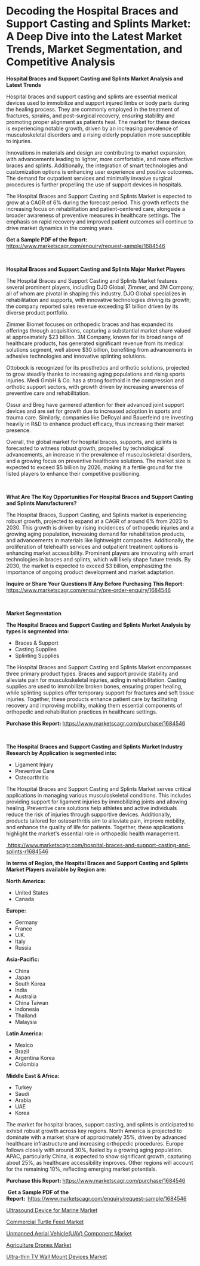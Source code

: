 <p><h1>Decoding the Hospital Braces and Support Casting and Splints Market: A Deep Dive into the Latest Market Trends, Market Segmentation, and Competitive Analysis</h1></p><p><strong>Hospital Braces and Support Casting and Splints Market Analysis and Latest Trends</strong></p>
<p><p>Hospital braces and support casting and splints are essential medical devices used to immobilize and support injured limbs or body parts during the healing process. They are commonly employed in the treatment of fractures, sprains, and post-surgical recovery, ensuring stability and promoting proper alignment as patients heal. The market for these devices is experiencing notable growth, driven by an increasing prevalence of musculoskeletal disorders and a rising elderly population more susceptible to injuries.</p><p>Innovations in materials and design are contributing to market expansion, with advancements leading to lighter, more comfortable, and more effective braces and splints. Additionally, the integration of smart technologies and customization options is enhancing user experience and positive outcomes. The demand for outpatient services and minimally invasive surgical procedures is further propelling the use of support devices in hospitals.</p><p>The Hospital Braces and Support Casting and Splints Market is expected to grow at a CAGR of 6% during the forecast period. This growth reflects the increasing focus on rehabilitation and patient-centered care, alongside a broader awareness of preventive measures in healthcare settings. The emphasis on rapid recovery and improved patient outcomes will continue to drive market dynamics in the coming years.</p></p>
<p><strong>Get a Sample PDF of the Report:&nbsp;</strong> <a href="https://www.marketscagr.com/enquiry/request-sample/1684546?utm_campaign=1286&utm_medium=2&utm_source=Github&utm_content=ia&utm_term=16102024&utm_id=hospital-braces-and-support-casting-and-splints">https://www.marketscagr.com/enquiry/request-sample/1684546</a></p>
<p>&nbsp;</p>
<p><strong>Hospital Braces and Support Casting and Splints Major Market Players</strong></p>
<p><p>The Hospital Braces and Support Casting and Splints Market features several prominent players, including DJO Global, Zimmer, and 3M Company, all of whom are pivotal in shaping this industry. DJO Global specializes in rehabilitation and supports, with innovative technologies driving its growth; the company reported sales revenue exceeding $1 billion driven by its diverse product portfolio. </p><p>Zimmer Biomet focuses on orthopedic braces and has expanded its offerings through acquisitions, capturing a substantial market share valued at approximately $23 billion. 3M Company, known for its broad range of healthcare products, has generated significant revenue from its medical solutions segment, well above $30 billion, benefiting from advancements in adhesive technologies and innovative splinting solutions.</p><p>Ottobock is recognized for its prosthetics and orthotic solutions, projected to grow steadily thanks to increasing aging populations and rising sports injuries. Medi GmbH & Co. has a strong foothold in the compression and orthotic support sectors, with growth driven by increasing awareness of preventive care and rehabilitation.</p><p>Ossur and Breg have garnered attention for their advanced joint support devices and are set for growth due to increased adoption in sports and trauma care. Similarly, companies like DeRoyal and Bauerfeind are investing heavily in R&D to enhance product efficacy, thus increasing their market presence.</p><p>Overall, the global market for hospital braces, supports, and splints is forecasted to witness robust growth, propelled by technological advancements, an increase in the prevalence of musculoskeletal disorders, and a growing focus on preventive healthcare solutions. The market size is expected to exceed $5 billion by 2026, making it a fertile ground for the listed players to enhance their competitive positioning.</p></p>
<p>&nbsp;</p>
<p><strong>What Are The Key Opportunities For Hospital Braces and Support Casting and Splints Manufacturers?</strong></p>
<p><p>The Hospital Braces, Support Casting, and Splints market is experiencing robust growth, projected to expand at a CAGR of around 6% from 2023 to 2030. This growth is driven by rising incidences of orthopedic injuries and a growing aging population, increasing demand for rehabilitation products, and advancements in materials like lightweight composites. Additionally, the proliferation of telehealth services and outpatient treatment options is enhancing market accessibility. Prominent players are innovating with smart technologies in braces and splints, which will likely shape future trends. By 2030, the market is expected to exceed $3 billion, emphasizing the importance of ongoing product development and market adaptation.</p></p>
<p><strong>Inquire or Share Your Questions If Any Before Purchasing This Report:</strong> <a href="https://www.marketscagr.com/enquiry/pre-order-enquiry/1684546?utm_campaign=1286&utm_medium=2&utm_source=Github&utm_content=ia&utm_term=16102024&utm_id=hospital-braces-and-support-casting-and-splints">https://www.marketscagr.com/enquiry/pre-order-enquiry/1684546</a></p>
<p>&nbsp;</p>
<p><strong>Market Segmentation</strong></p>
<p><strong>The Hospital Braces and Support Casting and Splints Market Analysis by types is segmented into:</strong></p>
<p><ul><li>Braces & Support</li><li>Casting Supplies</li><li>Splinting Supplies</li></ul></p>
<p><p>The Hospital Braces and Support Casting and Splints Market encompasses three primary product types. Braces and support provide stability and alleviate pain for musculoskeletal injuries, aiding in rehabilitation. Casting supplies are used to immobilize broken bones, ensuring proper healing, while splinting supplies offer temporary support for fractures and soft tissue injuries. Together, these products enhance patient care by facilitating recovery and improving mobility, making them essential components of orthopedic and rehabilitation practices in healthcare settings.</p></p>
<p><strong>Purchase this Report:&nbsp;</strong><a href="https://www.marketscagr.com/purchase/1684546?utm_campaign=1286&utm_medium=2&utm_source=Github&utm_content=ia&utm_term=16102024&utm_id=hospital-braces-and-support-casting-and-splints">https://www.marketscagr.com/purchase/1684546</a></p>
<p>&nbsp;</p>
<p><strong>The Hospital Braces and Support Casting and Splints Market Industry Research by Application is segmented into:</strong></p>
<p><ul><li>Ligament Injury</li><li>Preventive Care</li><li>Osteoarthritis</li></ul></p>
<p><p>The Hospital Braces and Support Casting and Splints Market serves critical applications in managing various musculoskeletal conditions. This includes providing support for ligament injuries by immobilizing joints and allowing healing. Preventive care solutions help athletes and active individuals reduce the risk of injuries through supportive devices. Additionally, products tailored for osteoarthritis aim to alleviate pain, improve mobility, and enhance the quality of life for patients. Together, these applications highlight the market's essential role in orthopedic health management.</p></p>
<p><a href="https://www.marketscagr.com/hospital-braces-and-support-casting-and-splints-r1684546?utm_campaign=1286&utm_medium=2&utm_source=Github&utm_content=ia&utm_term=16102024&utm_id=hospital-braces-and-support-casting-and-splints">&nbsp;https://www.marketscagr.com/hospital-braces-and-support-casting-and-splints-r1684546</a></p>
<p><strong>In terms of Region, the Hospital Braces and Support Casting and Splints Market Players available by Region are:</strong></p>
<p>
    <p> <strong> North America: </strong>
        <ul>
            <li>United States</li>
            <li>Canada</li>
        </ul>
        </p> 
    <p> <strong> Europe: </strong>
        <ul>
            <li>Germany</li>
            <li>France</li>
            <li>U.K.</li>
            <li>Italy</li>
            <li>Russia</li>
        </ul>
        </p> 
    <p> <strong> Asia-Pacific: </strong>
        <ul>
            <li>China</li>
            <li>Japan</li>
            <li>South Korea</li>
            <li>India</li>
            <li>Australia</li>
            <li>China Taiwan</li>
            <li>Indonesia</li>
            <li>Thailand</li>
            <li>Malaysia</li>
        </ul>
        </p> 
    <p> <strong> Latin America: </strong>
        <ul>
            <li>Mexico</li>
            <li>Brazil</li>
            <li>Argentina Korea</li>
            <li>Colombia</li>
        </ul>
        </p> 
    <p> <strong> Middle East & Africa: </strong>
        <ul>
            <li>Turkey</li>
            <li>Saudi</li>
            <li>Arabia</li>
            <li>UAE</li>
            <li>Korea</li>
        </ul>
    </p>
    </p>
<p><p>The market for hospital braces, support casting, and splints is anticipated to exhibit robust growth across key regions. North America is projected to dominate with a market share of approximately 35%, driven by advanced healthcare infrastructure and increasing orthopedic procedures. Europe follows closely with around 30%, fueled by a growing aging population. APAC, particularly China, is expected to show significant growth, capturing about 25%, as healthcare accessibility improves. Other regions will account for the remaining 10%, reflecting emerging market potentials.</p></p>
<p><strong>Purchase this Report: </strong><a href="https://www.marketscagr.com/purchase/1684546?utm_campaign=1286&utm_medium=2&utm_source=Github&utm_content=ia&utm_term=16102024&utm_id=hospital-braces-and-support-casting-and-splints">https://www.marketscagr.com/purchase/1684546</a></p>
<p>&nbsp;<strong>Get a Sample PDF of the Report:&nbsp;&nbsp;</strong><a href="https://www.marketscagr.com/enquiry/request-sample/1684546?utm_campaign=1286&utm_medium=2&utm_source=Github&utm_content=ia&utm_term=16102024&utm_id=hospital-braces-and-support-casting-and-splints">https://www.marketscagr.com/enquiry/request-sample/1684546</a></p>
<p><strong></strong></p>
<p><p><a href="https://www.linkedin.com/pulse/sustainability-trends-ultrasound-device-marine-industry-market-ndhhc?trk=public_post_embed_feed-article-content&utm_campaign=1286&utm_medium=2&utm_source=Github&utm_content=ia&utm_term=16102024&utm_id=hospital-braces-and-support-casting-and-splints">Ultrasound Device for Marine Market</a></p><p><a href="https://www.linkedin.com/pulse/commercial-turtle-feed-market-size-growth-industry-analysis-xqdzc?utm_campaign=1286&utm_medium=2&utm_source=Github&utm_content=ia&utm_term=16102024&utm_id=hospital-braces-and-support-casting-and-splints">Commercial Turtle Feed Market</a></p><p><a href="https://github.com/elseludvikoh/Market-Research-Report-List-1/blob/main/unmanned-aerial-vehicleuav-component-market.md?utm_campaign=1286&utm_medium=2&utm_source=Github&utm_content=ia&utm_term=16102024&utm_id=hospital-braces-and-support-casting-and-splints">Unmanned Aerial Vehicle(UAV) Component Market</a></p><p><a href="https://github.com/berna3d1akin/Market-Research-Report-List-1/blob/main/agriculture-drones-market.md?utm_campaign=1286&utm_medium=2&utm_source=Github&utm_content=ia&utm_term=16102024&utm_id=hospital-braces-and-support-casting-and-splints">Agriculture Drones Market</a></p><p><a href="https://www.linkedin.com/pulse/decoding-ultra-thin-tv-wall-mount-devices-market-signals-growth-6gh9c?trk=public_post_embed_feed-article-content&utm_campaign=1286&utm_medium=2&utm_source=Github&utm_content=ia&utm_term=16102024&utm_id=hospital-braces-and-support-casting-and-splints">Ultra-thin TV Wall Mount Devices Market</a></p></p>
